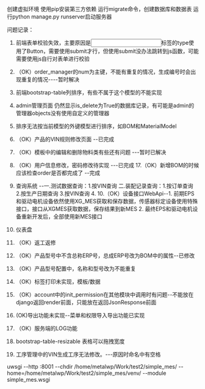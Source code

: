 创建虚拟环境
使用pip安装第三方依赖
运行migrate命令，创建数据库和数据表
运行python manage.py runserver启动服务器

问题记录：
1. 前端表单校验失效，主要原因是<Input>标签的type使用了Button，需要使用submit才行，但使用submit没办法跳转到js函数，可能需要使用js自行对表单进行校验
2. （OK）order_manager的num为主键，不能有重复的情况，生成编号时会出现重复的情况----暂时解决
3. 前端bootstrap-table列排序，有些不属于这个模型的不能实现
4. admin管理页面 仍然显示is_delete为True的数据库记录，有可能是admin的管理器objects没有使用自定义的管理器
5. 排序无法按当前模型的外键模型进行排序，如BOM和MaterialModel
6. （OK）产品的VIN规则修改页面 --已完成
7. （OK）模板中的编辑和删除物料类有些还有问题 ---暂时已解决
8. （OK）用户信息修改，密码修改待实现 ---已完成
17.（OK）新增BOM的时候应该检查order是否都完成了  --完成

9. 查询系统 --一.测试数据查询：1.按VIN查询 二.装配记录查询：1.按订单查询 2.按生产日期查询 3.按VIN查询 4.
10.（OK）设备接口WebApi--1. 前期EPS和驱动电机设备依然使用XG_MES获取和保存数据，传感器标定设备使用特殊接口，接口从XGMES获取数据，保存结果到新MES
                       2. 最终EPS和驱动电机设备重新开发后，全部使用新MES接口
11. 仪表盘
12. （OK）返工返修
13. （OK）产品型号中不含总称ERP号，总成ERP号改为BOM中的属性--已修改
14. （OK）产品型号配置中，名称和型号改为不能重复
15. （OK）标签打印未实现，模板/数据
16. （OK）account中的init_permission在其他模块中调用时有问题--不能放在django返回render前面，只能放在返回JsonResponse前面
17.  (OK)导出功能未实现--菜单和权限导入导出功能已实现
18. （OK）服务端的LOG功能
19. bootstrap-table-resizable 表格可以拖拽宽度
20. 工序管理中的VIN生成工序无法修改。---原因时命名中有空格



uwsgi --http :8001 --chdir /home/metalwp/Work/test2/simple_mes/ --home=/home/metalwp/Work/test2/simple_mes/venv/ --module simple_mes.wsgi
